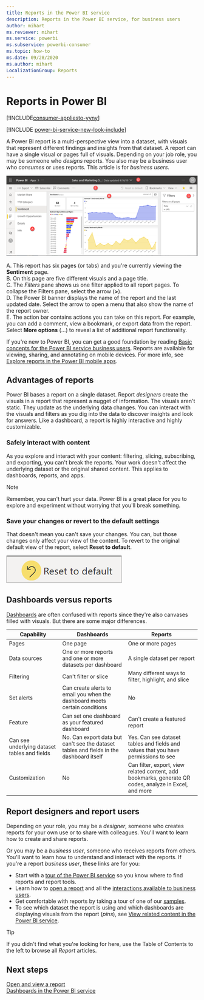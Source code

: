```yaml
---
title: Reports in the Power BI service
description: Reports in the Power BI service, for business users
author: mihart
ms.reviewer: mihart
ms.service: powerbi
ms.subservice: powerbi-consumer
ms.topic: how-to
ms.date: 09/28/2020
ms.author: mihart
LocalizationGroup: Reports
---
```


# Reports in Power BI

[!INCLUDE[consumer-appliesto-yyny](../includes/consumer-appliesto-yyny.md)]

[!INCLUDE [power-bi-service-new-look-include](../includes/power-bi-service-new-look-include.md)]

A Power BI report is a multi-perspective view into a dataset, with visuals that represent different findings and insights from that dataset.  A report can have a single visual or pages full of visuals. Depending on your job role, you may be someone who *designs* reports. You also may be a business user who *consumes* or uses reports. This article is for *business users*.

![Screenshot of a report page.](./media/end-user-reports/power-bi-report.png)

A. This report has six pages (or tabs) and you're currently viewing the **Sentiment** page.    
B. On this page are five different visuals and a page title.    
C. The *Filters* pane shows us one filter applied to all report pages. To collapse the Filters pane, select the arrow (**>**).    
D. The Power BI banner displays the name of the report and the last updated date. Select the arrow to open a menu that also show the name of the report owner.    
E. The action bar contains actions you can take on this report.  For example, you can add a comment, view a bookmark, or export data from the report.  Select **More options** (...) to reveal a list of additional report functionality.    

If you're new to Power BI, you can get a good foundation by reading [Basic concepts for the Power BI service business users](end-user-basic-concepts.md). Reports are available for viewing, sharing, and annotating on mobile devices. For more info, see [Explore reports in the Power BI mobile apps](mobile/mobile-reports-in-the-mobile-apps.md).

## Advantages of reports

Power BI bases a report on a single dataset. Report *designers* create the visuals in a report that represent a nugget of information. The visuals aren't static.  They update as the underlying data changes. You can interact with the visuals and filters as you dig into the data to discover insights and look for answers. Like a dashboard, a report is highly interactive and highly customizable.

### Safely interact with content

As you explore and interact with your content: filtering, slicing, subscribing, and exporting, you can't break the reports. Your work doesn't affect the underlying dataset or the original shared content. This applies to dashboards, reports, and apps.

> [!NOTE]
> Remember, you can't hurt your data. Power BI is a great place for you to explore and experiment without worrying that you'll break something.

### Save your changes or revert to the default settings

That doesn't mean you can't save your changes. You can, but those changes only affect your view of the content. To revert to the original default view of the report, select **Reset to default**.

![Screenshot of the Revert to default icon.](./media/end-user-reports/power-bi-reset.png)

## Dashboards versus reports

[Dashboards](end-user-dashboards.md) are often confused with reports since they're also canvases filled with visuals. But there are some major differences.  

| **Capability** | **Dashboards** | **Reports** |
| --- | --- | --- |
| Pages |One page |One or more pages |
| Data sources |One or more reports and one or more datasets per dashboard |A single dataset per report |
| Filtering |Can't filter or slice |Many different ways to filter, highlight, and slice |
| Set alerts |Can create alerts to email you when the dashboard meets certain conditions |No |
| Feature |Can set one dashboard as your featured dashboard |Can't create a featured report |
| Can see underlying dataset tables and fields |No. Can export data but can't see the dataset tables and fields in the dashboard itself |Yes. Can see dataset tables and fields and values that you have permissions to see |
| Customization |No  |Can filter, export, view related content, add bookmarks, generate QR codes, analyze in Excel, and more |

<!--| Available in Power BI Desktop |No |Yes, can create and view reports in Desktop |
| Pinning |Can pin existing visuals (tiles) only from current dashboard to your other dashboards |Can pin visuals (as tiles) to any of your dashboards. Can pin entire report pages to any of your dashboards. | -->

## Report designers and report users

Depending on your role, you may be a *designer*, someone who creates reports for your own use or to share with colleagues. You'll want to learn how to create and share reports.

Or you may be a *business user*, someone who receives reports from others. You'll want to learn how to understand and interact with the reports. If you're a report *business user*, these links are for you:

* Start with a [tour of the Power BI service](end-user-basic-concepts.md) so you know where to find reports and report tools.
* Learn how to [open a report](end-user-report-open.md) and all the [interactions available to business users](end-user-reading-view.md).
* Get comfortable with reports by taking a tour of one of our [samples](../create-reports/sample-tutorial-connect-to-the-samples.md).  
* To see which dataset the report is using and which dashboards are displaying visuals from the report (*pins*), see [View related content in the Power BI service](end-user-related.md).

> [!TIP]
> If you didn't find what you're looking for here, use the Table of Contents to the left to browse all *Report* articles.

## Next steps

[Open and view a report](end-user-report-open.md)    
[Dashboards in the Power BI service](end-user-dashboards.md)

